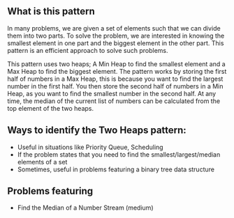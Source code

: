 ## What is this pattern

In many problems, we are given a set of elements such that we can divide them into two parts. To solve the problem, we are interested in knowing the smallest element in one part and the biggest element in the other part. This pattern is an efficient approach to solve such problems.

This pattern uses two heaps; A Min Heap to find the smallest element and a Max Heap to find the biggest element. The pattern works by storing the first half of numbers in a Max Heap, this is because you want to find the largest number in the first half. You then store the second half of numbers in a Min Heap, as you want to find the smallest number in the second half. At any time, the median of the current list of numbers can be calculated from the top element of the two heaps.

## Ways to identify the Two Heaps pattern:

- Useful in situations like Priority Queue, Scheduling
- If the problem states that you need to find the smallest/largest/median elements of a set
- Sometimes, useful in problems featuring a binary tree data structure

## Problems featuring
- Find the Median of a Number Stream (medium)

